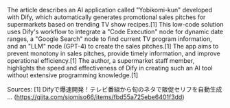 The article describes an AI application called "Yobikomi-kun" developed with Dify, which automatically generates promotional sales pitches for supermarkets based on trending TV show recipes.[1] This low-code solution uses Dify's workflow to integrate a "Code Execution" node for dynamic date ranges, a "Google Search" node to find current TV program information, and an "LLM" node (GPT-4) to create the sales pitches.[1] The app aims to prevent monotony in sales pitches, provide timely information, and improve operational efficiency.[1] The author, a supermarket staff member, highlights the speed and effectiveness of Dify in creating such an AI tool without extensive programming knowledge.[1]

Sources:
[1] Difyで爆速開発！テレビ番組から旬のネタで販促セリフを自動生成 ... (https://qiita.com/siomiso66/items/fbd55a725ebe6401f3dd)
